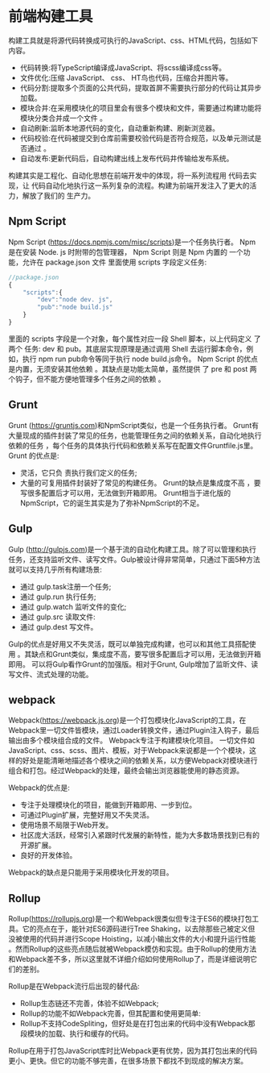 # 前端构建工具
 构建工具就是将源代码转换成可执行的JavaScript、css、HTML代码，包括如下内容。

 + 代码转换:将TypeScript编译成JavaScript、将scss编译成css等。
 + 文件优化:压缩 JavaScript、 css、 HT鸟也代码，压缩合并图片等。
 + 代码分割:提取多个页面的公共代码，提取首屏不需要执行部分的代码让其异步加载。
 + 模块合并:在采用模块化的项目里会有很多个模块和文件，需要通过构建功能将模块分类合并成一个文件 。
 + 自动刷新:监昕本地源代码的变化，自动重新构建、刷新浏览器。
 + 代码校验:在代码被提交到仓库前需要校验代码是否符合规范，以及单元测试是否通过 。 
 + 自动发布:更新代码后，自动构建出线上发布代码井传输给发布系统。

 构建其实是工程化、自动化思想在前端开发中的体现，将一系列流程用 代码去实现，让 代码自动化地执行这一系列复杂的流程。构建为前端开发注入了更大的活力，解放了我们的 生产力。

 ## Npm Script
 Npm Script (https://docs.npmjs.com/misc/scripts)是一个任务执行者。 Npm 是在安装 Node. js 时附带的包管理器， Npm Script 则是 Npm 内置的 一个功能，允许在 package.json 文件 里面使用 scripts 字段定义任务:
 ```js
 //package.json
 {
     "scripts":{
         "dev":"node dev. js", 
         "pub":"node build.js"
     }
 }
 ```
 里面的 scripts 字段是一个对象，每个属性对应一段 Shell 脚本，以上代码定义 了两个 任务: dev 和 pub。其底层实现原理是通过调用 Shell 去运行脚本命令，例如，执行 npm run pub命令等同于执行 node build.js命令。
Npm Script 的优点是内置，无须安装其他依赖 。其缺点是功能太简单，虽然提供 了 pre 和 post 两个钩子，但不能方便地管理多个任务之间的依赖 。

## Grunt
Grunt (https://gruntjs.com)和NpmScript类似，也是一个任务执行者。 Grunt有大量现成的插件封装了常见的任务，也能管理任务之间的依赖关系，自动化地执行依赖的任务 ，每个任务的具体执行代码和依赖关系写在配置文件Gruntfile.js里。
Grunt 的优点是:
+ 灵活，它只负 责执行我们定义的任务;
+ 大量的可复用插件封装好了常见的构建任务。
Grunt的缺点是集成度不高 ，要写很多配置后才可以用，无法做到开箱即用。 Grunt相当于进化版的 NpmScript，它的诞生其实是为了弥补NpmScript的不足。

## Gulp 
Gulp (http://gulpjs.com)是一个基于流的自动化构建工具。除了可以管理和执行任务，还支持监听文件、读写文件。Gulp被设计得非常简单，只通过下面5种方法就可以支持几乎所有构建场景:

+ 通过 gulp.task注册一个任务;
+ 通过 gulp.run 执行任务;
+ 通过 gulp.watch 监听文件的变化;
+ 通过 gulp.src 读取文件:
+ 通过 gulp.dest 写文件。

Gulp的优点是好用又不失灵活，既可以单独完成构建，也可以和其他工具搭配使用 。其缺点和Grunt类似，集成度不高，要写很多配置后才可以用，无法做到开箱即用。
可以将Gulp看作Grunt的加强版。相对于Grunt, Gulp增加了监昕文件、读写文件、流式处理的功能。

## webpack
Webpack(https://webpack.js.org)是一个打包模块化JavaScript的工具，在Webpack里一切文件皆模块，通过Loader转换文件，通过Plugin注入钩子，最后输出由多个模块组合成的文件。 Webpack专注于构建模块化项目。
一切文件如JavaScript、css、scss、图片、模板，对于Webpack来说都是一个个模块，这样的好处是能清晰地描述各个模块之间的依赖关系，以方便Webpack对模块进行组合和打包。经过Webpack的处理，最终会输出浏览器能使用的静态资源。

Webpack的优点是:

+ 专注于处理模块化的项目，能做到开箱即用、一步到位。
+ 可通过Plugin扩展，完整好用又不失灵活。
+ 使用场景不局限于Web开发。
+ 社区庞大活跃，经常引入紧跟时代发展的新特性，能为大多数场景找到已有的开源扩展。
+ 良好的开发体验。

Webpack的缺点是只能用于采用模块化开发的项目。

## Rollup
Rollup(https://rollupjs.org)是一个和Webpack很类似但专注于ES6的模块打包工具。它的亮点在于，能针对ES6源码进行Tree Shaking，以去除那些己被定义但没被使用的代码并进行Scope Hoisting，以减小输出文件的大小和提升运行性能 。然而Rollup的这些亮点随后就被Webpack模仿和实现。由于Rollup的使用方法和Webpack差不多，所以这里就不详细介绍如何使用Rollup了，而是详细说明它们的差别。

Rollup是在Webpack流行后出现的替代品:

+ Rollup生态链还不完善，体验不如Webpack;
+ Rollup的功能不如Webpack完善，但其配置和使用更简单:
+ Rollup不支持CodeSpliting，但好处是在打包出来的代码中没有Webpack那段模块的加载、执行和缓存的代码。

Rollup在用于打包JavaScript库时比Webpack更有优势，因为其打包出来的代码更小、更快。但它的功能不够完善，在很多场景下都找不到现成的解决方案。